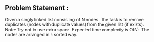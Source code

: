 Problem Statement :
------------------
Given a singly linked list consisting of N nodes. The task is to remove duplicates (nodes with duplicate values) from the given list (if exists).<br/>
Note: Try not to use extra space. Expected time complexity is O(N). The nodes are arranged in a sorted way.<br/>

